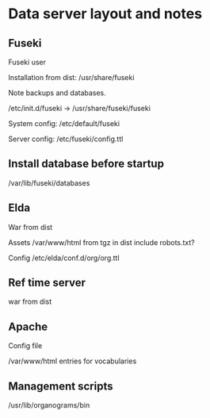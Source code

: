 # Data server layout and notes

## Fuseki

Fuseki user

Installation from dist:
   /usr/share/fuseki

Note backups and databases.

/etc/init.d/fuseki -> /usr/share/fuseki/fuseki

System config:
   /etc/default/fuseki

Server config:
   /etc/fuseki/config.ttl

## Install database before startup

   /var/lib/fuseki/databases

## Elda

War from dist

Assets
   /var/www/html   from tgz in dist
   include robots.txt?

Config
   /etc/elda/conf.d/org/org.ttl

## Ref time server
   war from dist

## Apache

Config file

   /var/www/html entries for vocabularies

## Management scripts

   /usr/lib/organograms/bin

      